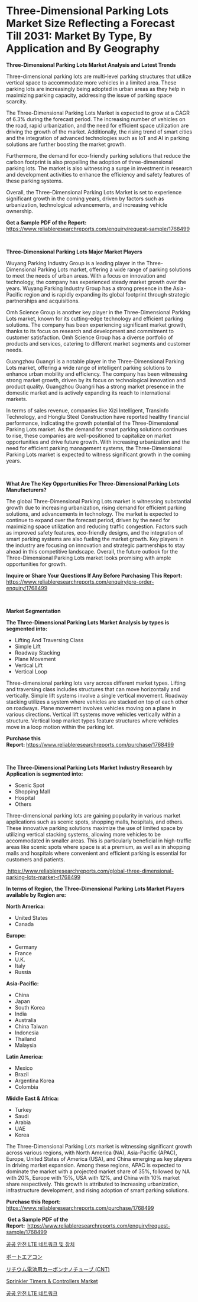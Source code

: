 <p><h1>Three-Dimensional Parking Lots Market Size Reflecting a Forecast Till 2031: Market By Type, By Application and By Geography</h1></p><p><strong>Three-Dimensional Parking Lots Market Analysis and Latest Trends</strong></p>
<p><p>Three-dimensional parking lots are multi-level parking structures that utilize vertical space to accommodate more vehicles in a limited area. These parking lots are increasingly being adopted in urban areas as they help in maximizing parking capacity, addressing the issue of parking space scarcity.</p><p>The Three-Dimensional Parking Lots Market is expected to grow at a CAGR of 6.3% during the forecast period. The increasing number of vehicles on the road, rapid urbanization, and the need for efficient space utilization are driving the growth of the market. Additionally, the rising trend of smart cities and the integration of advanced technologies such as IoT and AI in parking solutions are further boosting the market growth.</p><p>Furthermore, the demand for eco-friendly parking solutions that reduce the carbon footprint is also propelling the adoption of three-dimensional parking lots. The market is also witnessing a surge in investment in research and development activities to enhance the efficiency and safety features of these parking systems.</p><p>Overall, the Three-Dimensional Parking Lots Market is set to experience significant growth in the coming years, driven by factors such as urbanization, technological advancements, and increasing vehicle ownership.</p></p>
<p><strong>Get a Sample PDF of the Report:&nbsp;</strong> <a href="https://www.reliableresearchreports.com/enquiry/request-sample/1768499">https://www.reliableresearchreports.com/enquiry/request-sample/1768499</a></p>
<p>&nbsp;</p>
<p><strong>Three-Dimensional Parking Lots Major Market Players</strong></p>
<p><p>Wuyang Parking Industry Group is a leading player in the Three-Dimensional Parking Lots market, offering a wide range of parking solutions to meet the needs of urban areas. With a focus on innovation and technology, the company has experienced steady market growth over the years. Wuyang Parking Industry Group has a strong presence in the Asia-Pacific region and is rapidly expanding its global footprint through strategic partnerships and acquisitions.</p><p>Omh Science Group is another key player in the Three-Dimensional Parking Lots market, known for its cutting-edge technology and efficient parking solutions. The company has been experiencing significant market growth, thanks to its focus on research and development and commitment to customer satisfaction. Omh Science Group has a diverse portfolio of products and services, catering to different market segments and customer needs.</p><p>Guangzhou Guangri is a notable player in the Three-Dimensional Parking Lots market, offering a wide range of intelligent parking solutions to enhance urban mobility and efficiency. The company has been witnessing strong market growth, driven by its focus on technological innovation and product quality. Guangzhou Guangri has a strong market presence in the domestic market and is actively expanding its reach to international markets.</p><p>In terms of sales revenue, companies like Xizi Intelligent, Transinfo Technology, and Honglu Steel Construction have reported healthy financial performance, indicating the growth potential of the Three-Dimensional Parking Lots market. As the demand for smart parking solutions continues to rise, these companies are well-positioned to capitalize on market opportunities and drive future growth. With increasing urbanization and the need for efficient parking management systems, the Three-Dimensional Parking Lots market is expected to witness significant growth in the coming years.</p></p>
<p>&nbsp;</p>
<p><strong>What Are The Key Opportunities For Three-Dimensional Parking Lots Manufacturers?</strong></p>
<p><p>The global Three-Dimensional Parking Lots market is witnessing substantial growth due to increasing urbanization, rising demand for efficient parking solutions, and advancements in technology. The market is expected to continue to expand over the forecast period, driven by the need for maximizing space utilization and reducing traffic congestion. Factors such as improved safety features, eco-friendly designs, and the integration of smart parking systems are also fueling the market growth. Key players in the industry are focusing on innovation and strategic partnerships to stay ahead in this competitive landscape. Overall, the future outlook for the Three-Dimensional Parking Lots market looks promising with ample opportunities for growth.</p></p>
<p><strong>Inquire or Share Your Questions If Any Before Purchasing This Report:</strong> <a href="https://www.reliableresearchreports.com/enquiry/pre-order-enquiry/1768499">https://www.reliableresearchreports.com/enquiry/pre-order-enquiry/1768499</a></p>
<p>&nbsp;</p>
<p><strong>Market Segmentation</strong></p>
<p><strong>The Three-Dimensional Parking Lots Market Analysis by types is segmented into:</strong></p>
<p><ul><li>Lifting And Traversing Class</li><li>Simple Lift</li><li>Roadway Stacking</li><li>Plane Movement</li><li>Vertical Lift</li><li>Vertical Loop</li></ul></p>
<p><p>Three-dimensional parking lots vary across different market types. Lifting and traversing class includes structures that can move horizontally and vertically. Simple lift systems involve a single vertical movement. Roadway stacking utilizes a system where vehicles are stacked on top of each other on roadways. Plane movement involves vehicles moving on a plane in various directions. Vertical lift systems move vehicles vertically within a structure. Vertical loop market types feature structures where vehicles move in a loop motion within the parking lot.</p></p>
<p><strong>Purchase this Report:&nbsp;</strong><a href="https://www.reliableresearchreports.com/purchase/1768499">https://www.reliableresearchreports.com/purchase/1768499</a></p>
<p>&nbsp;</p>
<p><strong>The Three-Dimensional Parking Lots Market Industry Research by Application is segmented into:</strong></p>
<p><ul><li>Scenic Spot</li><li>Shopping Mall</li><li>Hospital</li><li>Others</li></ul></p>
<p><p>Three-dimensional parking lots are gaining popularity in various market applications such as scenic spots, shopping malls, hospitals, and others. These innovative parking solutions maximize the use of limited space by utilizing vertical stacking systems, allowing more vehicles to be accommodated in smaller areas. This is particularly beneficial in high-traffic areas like scenic spots where space is at a premium, as well as in shopping malls and hospitals where convenient and efficient parking is essential for customers and patients.</p></p>
<p><a href="https://www.reliableresearchreports.com/global-three-dimensional-parking-lots-market-r1768499">&nbsp;https://www.reliableresearchreports.com/global-three-dimensional-parking-lots-market-r1768499</a></p>
<p><strong>In terms of Region, the Three-Dimensional Parking Lots Market Players available by Region are:</strong></p>
<p>
    <p> <strong> North America: </strong>
        <ul>
            <li>United States</li>
            <li>Canada</li>
        </ul>
        </p> 
    <p> <strong> Europe: </strong>
        <ul>
            <li>Germany</li>
            <li>France</li>
            <li>U.K.</li>
            <li>Italy</li>
            <li>Russia</li>
        </ul>
        </p> 
    <p> <strong> Asia-Pacific: </strong>
        <ul>
            <li>China</li>
            <li>Japan</li>
            <li>South Korea</li>
            <li>India</li>
            <li>Australia</li>
            <li>China Taiwan</li>
            <li>Indonesia</li>
            <li>Thailand</li>
            <li>Malaysia</li>
        </ul>
        </p> 
    <p> <strong> Latin America: </strong>
        <ul>
            <li>Mexico</li>
            <li>Brazil</li>
            <li>Argentina Korea</li>
            <li>Colombia</li>
        </ul>
        </p> 
    <p> <strong> Middle East & Africa: </strong>
        <ul>
            <li>Turkey</li>
            <li>Saudi</li>
            <li>Arabia</li>
            <li>UAE</li>
            <li>Korea</li>
        </ul>
    </p>
    </p>
<p><p>The Three-Dimensional Parking Lots market is witnessing significant growth across various regions, with North America (NA), Asia-Pacific (APAC), Europe, United States of America (USA), and China emerging as key players in driving market expansion. Among these regions, APAC is expected to dominate the market with a projected market share of 35%, followed by NA with 20%, Europe with 15%, USA with 12%, and China with 10% market share respectively. This growth is attributed to increasing urbanization, infrastructure development, and rising adoption of smart parking solutions.</p></p>
<p><strong>Purchase this Report: </strong><a href="https://www.reliableresearchreports.com/purchase/1768499">https://www.reliableresearchreports.com/purchase/1768499</a></p>
<p>&nbsp;<strong>Get a Sample PDF of the Report:&nbsp;&nbsp;</strong><a href="https://www.reliableresearchreports.com/enquiry/request-sample/1768499">https://www.reliableresearchreports.com/enquiry/request-sample/1768499</a></p>
<p><strong></strong></p>
<p><p><a href="https://github.com/trmesnao7959541/Market-Research-Report-List-2/blob/main/3457926175404.md">공공 안전 LTE 네트워크 및 장치</a></p><p><a href="https://github.com/KaydenJohns1964/Market-Research-Report-List-2/blob/main/7992146162961.md">ボートエアコン</a></p><p><a href="https://github.com/marbadji/Market-Research-Report-List-2/blob/main/7380572162960.md">リチウム電池用カーボンナノチューブ (CNT)</a></p><p><a href="https://github.com/rakibtthstu9900/Market-Research-Report-List-1/blob/main/sprinkler-timers-controllers-market.md">Sprinkler Timers & Controllers Market</a></p><p><a href="https://github.com/OliverBarry1954/Market-Research-Report-List-1/blob/main/6922237175403.md">공공 안전 LTE 네트워크</a></p></p>